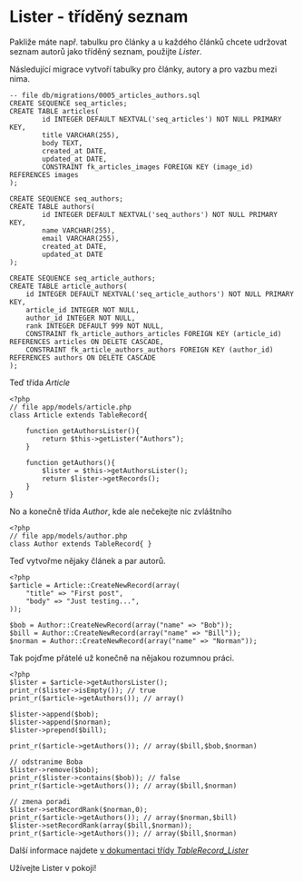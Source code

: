 Lister - tříděný seznam
=======================

Pakliže máte např. tabulku pro články a u každého článků chcete udržovat seznam autorů jako tříděný seznam, použijte _Lister_.

Následující migrace vytvoří tabulky pro články, autory a pro vazbu mezi nima.

	-- file db/migrations/0005_articles_authors.sql
	CREATE SEQUENCE seq_articles;
	CREATE TABLE articles(
			id INTEGER DEFAULT NEXTVAL('seq_articles') NOT NULL PRIMARY KEY,
			title VARCHAR(255),
			body TEXT,
			created_at DATE,
			updated_at DATE,
			CONSTRAINT fk_articles_images FOREIGN KEY (image_id) REFERENCES images
	);

	CREATE SEQUENCE seq_authors;
	CREATE TABLE authors(
			id INTEGER DEFAULT NEXTVAL('seq_authors') NOT NULL PRIMARY KEY,
			name VARCHAR(255),
			email VARCHAR(255),
			created_at DATE,
			updated_at DATE
	);

	CREATE SEQUENCE seq_article_authors;
	CREATE TABLE article_authors(
		id INTEGER DEFAULT NEXTVAL('seq_article_authors') NOT NULL PRIMARY KEY,
		article_id INTEGER NOT NULL,
		author_id INTEGER NOT NULL,
		rank INTEGER DEFAULT 999 NOT NULL,
		CONSTRAINT fk_article_authors_articles FOREIGN KEY (article_id) REFERENCES articles ON DELETE CASCADE,
		CONSTRAINT fk_article_authors_authors FOREIGN KEY (author_id) REFERENCES authors ON DELETE CASCADE
	);

Teď třída _Article_

	<?php
	// file app/models/article.php
	class Article extends TableRecord{

		function getAuthorsLister(){
			return $this->getLister("Authors");
		}

		function getAuthors(){
			$lister = $this->getAuthorsLister();
			return $lister->getRecords();
		}
	}

No a konečně třída _Author_, kde ale nečekejte nic zvláštního

	<?php
	// file app/models/author.php
	class Author extends TableRecord{ }

Teď vytvořme nějaky článek a par autorů.

	<?php
	$article = Article::CreateNewRecord(array(
		"title" => "First post",
		"body" => "Just testing...",
	));

	$bob = Author::CreateNewRecord(array("name" => "Bob"));
	$bill = Author::CreateNewRecord(array("name" => "Bill"));
	$norman = Author::CreateNewRecord(array("name" => "Norman"));

Tak pojďme přátelé už konečně na nějakou rozumnou práci.

	<?php
	$lister = $article->getAuthorsLister();
	print_r($lister->isEmpty()); // true
	print_r($article->getAuthors()); // array()

	$lister->append($bob);
	$lister->append($norman);
	$lister->prepend($bill);

	print_r($article->getAuthors()); // array($bill,$bob,$norman)

	// odstranime Boba
	$lister->remove($bob);
	print_r($lister->contains($bob)); // false
	print_r($article->getAuthors()); // array($bill,$norman)

	// zmena poradi
	$lister->setRecordRank($norman,0);
	print_r($article->getAuthors()); // array($norman,$bill)
	$lister->setRecordRank(array($bill,$norman));
	print_r($article->getAuthors()); // array($bill,$norman)

Další informace najdete [v dokumentaci třídy _TableRecord\_Lister_](http://api.atk14.net/classes/TableRecord_Lister.html)

Užívejte Lister v pokoji!
